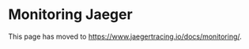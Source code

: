 # Monitoring Jaeger

This page has moved to https://www.jaegertracing.io/docs/monitoring/.

<script type="text/javascript">
    to_netlify('https://www.jaegertracing.io/docs/monitoring/');
</script>
